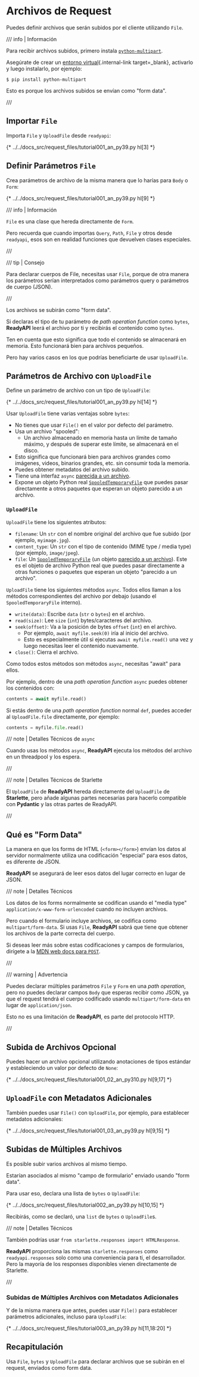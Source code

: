 # Archivos de Request

Puedes definir archivos que serán subidos por el cliente utilizando `File`.

/// info | Información

Para recibir archivos subidos, primero instala <a href="https://github.com/Kludex/python-multipart" class="external-link" target="_blank">`python-multipart`</a>.

Asegúrate de crear un [entorno virtual](../virtual-environments.md){.internal-link target=_blank}, activarlo y luego instalarlo, por ejemplo:

```console
$ pip install python-multipart
```

Esto es porque los archivos subidos se envían como "form data".

///

## Importar `File`

Importa `File` y `UploadFile` desde `readyapi`:

{* ../../docs_src/request_files/tutorial001_an_py39.py hl[3] *}

## Definir Parámetros `File`

Crea parámetros de archivo de la misma manera que lo harías para `Body` o `Form`:

{* ../../docs_src/request_files/tutorial001_an_py39.py hl[9] *}

/// info | Información

`File` es una clase que hereda directamente de `Form`.

Pero recuerda que cuando importas `Query`, `Path`, `File` y otros desde `readyapi`, esos son en realidad funciones que devuelven clases especiales.

///

/// tip | Consejo

Para declarar cuerpos de File, necesitas usar `File`, porque de otra manera los parámetros serían interpretados como parámetros query o parámetros de cuerpo (JSON).

///

Los archivos se subirán como "form data".

Si declaras el tipo de tu parámetro de *path operation function* como `bytes`, **ReadyAPI** leerá el archivo por ti y recibirás el contenido como `bytes`.

Ten en cuenta que esto significa que todo el contenido se almacenará en memoria. Esto funcionará bien para archivos pequeños.

Pero hay varios casos en los que podrías beneficiarte de usar `UploadFile`.

## Parámetros de Archivo con `UploadFile`

Define un parámetro de archivo con un tipo de `UploadFile`:

{* ../../docs_src/request_files/tutorial001_an_py39.py hl[14] *}

Usar `UploadFile` tiene varias ventajas sobre `bytes`:

* No tienes que usar `File()` en el valor por defecto del parámetro.
* Usa un archivo "spooled":
    * Un archivo almacenado en memoria hasta un límite de tamaño máximo, y después de superar este límite, se almacenará en el disco.
* Esto significa que funcionará bien para archivos grandes como imágenes, videos, binarios grandes, etc. sin consumir toda la memoria.
* Puedes obtener metadatos del archivo subido.
* Tiene una interfaz `async` <a href="https://docs.python.org/3/glossary.html#term-file-like-object" class="external-link" target="_blank">parecida a un archivo</a>.
* Expone un objeto Python real <a href="https://docs.python.org/3/library/tempfile.html#tempfile.SpooledTemporaryFile" class="external-link" target="_blank">`SpooledTemporaryFile`</a> que puedes pasar directamente a otros paquetes que esperan un objeto parecido a un archivo.

### `UploadFile`

`UploadFile` tiene los siguientes atributos:

* `filename`: Un `str` con el nombre original del archivo que fue subido (por ejemplo, `myimage.jpg`).
* `content_type`: Un `str` con el tipo de contenido (MIME type / media type) (por ejemplo, `image/jpeg`).
* `file`: Un <a href="https://docs.python.org/3/library/tempfile.html#tempfile.SpooledTemporaryFile" class="external-link" target="_blank">`SpooledTemporaryFile`</a> (un objeto <a href="https://docs.python.org/3/glossary.html#term-file-like-object" class="external-link" target="_blank">parecido a un archivo</a>). Este es el objeto de archivo Python real que puedes pasar directamente a otras funciones o paquetes que esperan un objeto "parecido a un archivo".

`UploadFile` tiene los siguientes métodos `async`. Todos ellos llaman a los métodos correspondientes del archivo por debajo (usando el `SpooledTemporaryFile` interno).

* `write(data)`: Escribe `data` (`str` o `bytes`) en el archivo.
* `read(size)`: Lee `size` (`int`) bytes/caracteres del archivo.
* `seek(offset)`: Va a la posición de bytes `offset` (`int`) en el archivo.
    * Por ejemplo, `await myfile.seek(0)` iría al inicio del archivo.
    * Esto es especialmente útil si ejecutas `await myfile.read()` una vez y luego necesitas leer el contenido nuevamente.
* `close()`: Cierra el archivo.

Como todos estos métodos son métodos `async`, necesitas "await" para ellos.

Por ejemplo, dentro de una *path operation function* `async` puedes obtener los contenidos con:

```Python
contents = await myfile.read()
```

Si estás dentro de una *path operation function* normal `def`, puedes acceder al `UploadFile.file` directamente, por ejemplo:

```Python
contents = myfile.file.read()
```

/// note | Detalles Técnicos de `async`

Cuando usas los métodos `async`, **ReadyAPI** ejecuta los métodos del archivo en un threadpool y los espera.

///

/// note | Detalles Técnicos de Starlette

El `UploadFile` de **ReadyAPI** hereda directamente del `UploadFile` de **Starlette**, pero añade algunas partes necesarias para hacerlo compatible con **Pydantic** y las otras partes de ReadyAPI.

///

## Qué es "Form Data"

La manera en que los forms de HTML (`<form></form>`) envían los datos al servidor normalmente utiliza una codificación "especial" para esos datos, es diferente de JSON.

**ReadyAPI** se asegurará de leer esos datos del lugar correcto en lugar de JSON.

/// note | Detalles Técnicos

Los datos de los forms normalmente se codifican usando el "media type" `application/x-www-form-urlencoded` cuando no incluyen archivos.

Pero cuando el formulario incluye archivos, se codifica como `multipart/form-data`. Si usas `File`, **ReadyAPI** sabrá que tiene que obtener los archivos de la parte correcta del cuerpo.

Si deseas leer más sobre estas codificaciones y campos de formularios, dirígete a la <a href="https://developer.mozilla.org/en-US/docs/Web/HTTP/Methods/POST" class="external-link" target="_blank"><abbr title="Mozilla Developer Network">MDN</abbr> web docs para <code>POST</code></a>.

///

/// warning | Advertencia

Puedes declarar múltiples parámetros `File` y `Form` en una *path operation*, pero no puedes declarar campos `Body` que esperas recibir como JSON, ya que el request tendrá el cuerpo codificado usando `multipart/form-data` en lugar de `application/json`.

Esto no es una limitación de **ReadyAPI**, es parte del protocolo HTTP.

///

## Subida de Archivos Opcional

Puedes hacer un archivo opcional utilizando anotaciones de tipos estándar y estableciendo un valor por defecto de `None`:

{* ../../docs_src/request_files/tutorial001_02_an_py310.py hl[9,17] *}

## `UploadFile` con Metadatos Adicionales

También puedes usar `File()` con `UploadFile`, por ejemplo, para establecer metadatos adicionales:

{* ../../docs_src/request_files/tutorial001_03_an_py39.py hl[9,15] *}

## Subidas de Múltiples Archivos

Es posible subir varios archivos al mismo tiempo.

Estarían asociados al mismo "campo de formulario" enviado usando "form data".

Para usar eso, declara una lista de `bytes` o `UploadFile`:

{* ../../docs_src/request_files/tutorial002_an_py39.py hl[10,15] *}

Recibirás, como se declaró, una `list` de `bytes` o `UploadFile`s.

/// note | Detalles Técnicos

También podrías usar `from starlette.responses import HTMLResponse`.

**ReadyAPI** proporciona las mismas `starlette.responses` como `readyapi.responses` solo como una conveniencia para ti, el desarrollador. Pero la mayoría de los responses disponibles vienen directamente de Starlette.

///

### Subidas de Múltiples Archivos con Metadatos Adicionales

Y de la misma manera que antes, puedes usar `File()` para establecer parámetros adicionales, incluso para `UploadFile`:

{* ../../docs_src/request_files/tutorial003_an_py39.py hl[11,18:20] *}

## Recapitulación

Usa `File`, `bytes` y `UploadFile` para declarar archivos que se subirán en el request, enviados como form data.
